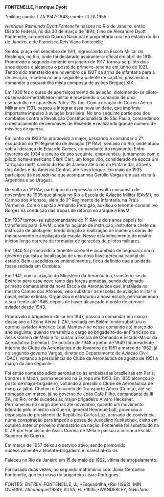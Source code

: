 **FONTENELLE, Henrique Dyott**

\*militar; comte. I ZA 1947-1948; comte. III ZA 1955.

*Henrique Raimundo Dyott Fontenelle* nasceu no Rio de Janeiro, então
Distrito Federal, no dia 30 de março de 1894, filho de Alexandre Dyott
Fontenelle, coronel da Guarda Nacional e proprietário rural no estado do
Rio de Janeiro, e de Francisca Reis Viana Fontenelle.

Sentou praça em setembro de 1911, ingressando na Escola Militar do
Realengo, no Rio, onde foi declarado aspirante-a-oficial em abril de
1915. Promovido a segundo-tenente em janeiro de 1917, tornou-se piloto
dois anos depois e alcançou o posto de primeiro-tenente em junho de
1921. Tendo sido transferido em novembro de 1927 da arma de infantaria
para a de aviação, recebeu no ano seguinte a patente de capitão,
passando a comandar a esquadrilha mista composta de aviões Breguet XIX.

Em 1930 fez o curso de aperfeiçoamento de aviação, diplomando-se
piloto-observador-metralhador-militar e recebendo o comando de uma
esquadrilha de aparelhos Potez-25 Toe. Com a criação do Correio Aéreo
Militar em 1931, passou a integrar essa nova unidade, que imprimiu
importante impulso à aviação brasileira. No ano seguinte participou dos
combates contra a Revolução Constitucionalista de São Paulo, comandando
o destacamento de aeronaves de Resende e realizando grande número de
missões de guerra.

Em junho de 1933 foi promovido a major, passando a comandar o 2º
esquadrão do 1º Regimento de Aviação (1º RAv), sediado no Rio, onde
atuou sob a liderança de Eduardo Gomes, comandante do regimento. Entre
fevereiro de 1934 e janeiro do ano seguinte, empreendeu, juntamente com
o piloto norte-americano Clark Carr, um longo vôo, considerado na época
um “arrojado *raid”,* saindo do Rio de Janeiro até o rio da Prata e daí,
através dos Andes e da América Central, até Nova Iorque. Em maio de 1935
participou da esquadrilha que acompanhou Getúlio Vargas em sua visita à
Argentina e ao Uruguai.

De volta ao 1º RAv, participou da repressão à revolta comunista de
novembro de 1935 que atingiu no Rio a Escola de Aviação Militar (EAvM),
no Campo dos Afonsos, além do 3º Regimento de Infantaria, na Praia
Vermelha. Com o capitão Armando Perdigão, auxiliou o tenente-coronel Ivo
Borges na condução das tropas de reforço no ataque à EAvM.

Em 1937 tornou-se subcomandante do 1º RAv e dois anos depois foi
transferido para, EAvM, onde foi adjunto de instrução, instrutor e chefe
de instrução de pilotagem, tendo dirigido a realização de inúmeras obras
de melhoramento e ampliação da escola. Nesse estabelecimento de ensino
iniciou longa carreira de formador de gerações de pilotos militares.

Em 1940 foi promovido a tenente-coronel e incumbido de negociar com o
governo paulista a localização de uma nova base aérea na capital do
estado. Bem-sucedidos os entendimentos, ficou definido que a unidade
fosse sediada em Cumbica.

Em 1941, com a criação do Ministério da Aeronáutica, transferiu-se do
Exército para esse novo ramo das forças armadas, sendo designado
primeiro comandante da nova Escola de Aeronáutica que, instalada no
mesmo Campo dos Afonsos, veio substituir as escolas de aviação militar e
naval, então extintas. Organizou e estruturou a nova escola,
permanecendo à sua frente até 1946, depois de haver alcançado o posto de
coronel-aviador desde 1943.

Promovido a brigadeiro-do-ar em 1947, passou a comandar em março desse
ano a I Zona Aérea (I ZA), sediada em Belém, onde substituiu o
coronel-aviador Américo Leal. Manteve-se nesse comando até março do ano
seguinte, quando transmitiu o cargo ao brigadeiro-do-ar Francisco de
Assis Correia de Melo e foi cursar a Escola de Comando e Estado-Maior da
Aeronáutica (Ecemar). De outubro de 1948 a junho de 1949 foi presidente
interino do Clube da Aeronáutica e de fevereiro de 1951 a março de 1952,
já no segundo governo Vargas, diretor do Departamento de Aviação Civil
(DAC), voltando à presidência do Clube da Aeronáutica de agosto de 1951
a março do ano seguinte.

Foi então nomeado adido aeronáutico às embaixadas brasileiras em Paris,
Londres e Madri, permanecendo na Europa até 1953. Em 1955 alcançou o
posto de major-brigadeiro, voltando a presidir o Clube de Aeronáutica de
março a julho. Chefiou o Comando de Transporte Aéreo (Comta), até ser
nomeado em março, já no governo de João Café Filho, comandante da III
ZA, no Rio, onde sucedeu ao major-brigadeiro Álvaro Hecksher. Permaneceu
no cargo apenas até novembro, quando um movimento liderado pelo ministro
da Guerra, general Henrique Lott, provocou a deposição do presidente da
República Carlos Luz, acusado de conivência numa conspiração para
impedir a posse de Juscelino Kubitschek, eleito em outubro anterior
primeiro mandatário da nação. Fontenelle foi substituído na III ZA por
Francisco de Assis Correia de Melo e passou a cursar a Escola Superior
de Guerra.

Em março de 1957 deixou o serviço ativo, sendo promovido sucessivamente
a tenente-brigadeiro e marechal-do-ar.

Faleceu no Rio de Janeiro em 15 de maio de 1962, vítima de
atropelamento.

Foi casado duas vezes, no segundo matrimônio com Júnia Cerqueira
Fontenelle, que era viúva do brigadeiro Lísias Rodrigues.

FONTES: ENTREV. FONTENELLE, J.; *Esquadrilha,*Rio (1962); MIN. GUERRA.
*Almanaque*(1934); SILVA, H. *1935;*WANDERLEY, N.*História.*

